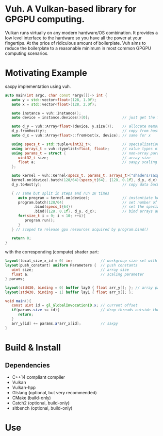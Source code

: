 # Vuh. A Vulkan-based library for GPGPU computing.
Vulkan runs virtually on any modern hardware/OS combination.
It provides a low level interface to the hardware so you have all the power at your fingertips.
At the price of ridiculous amount of boilerplate.
Vuh aims to reduce the boilerplate to a reasonable minimum in most common GPGPU computing scenarios.

# Motivating Example
saxpy implementation using vuh.
```c++
auto main(int argc, char const *argv[])-> int {
   auto y = std::vector<float>(128, 1.0f);
   auto x = std::vector<float>(128, 2.0f);

   auto instance = vuh::Instance();
   auto device = instance.devices()[0];               // just get the first compute-capable device

   auto d_y = vuh::Array<float>(device, y.size());    // allocate memory on device
   d_y.fromHost(y);                                   // copy from host to device buffer
   auto d_x = vuh::Array<float>::fromHost(x, device); // same for x

   using specs_t = std::tuple<uint32_t>;              // specialization constants, here it is the workgroup size
   using arrays_t = vuh::typelist<float, float>;      // value types of kernel array parameters
   using params_t = struct {                          // non-array parameters to kernel (push-constants), should mirror exactly the corresponding structure in the shader
      uint32_t size;                                  // array size
      float a;                                        // saxpy scaling parameter
   };

   auto kernel = vuh::Kernel<specs_t, params_t, arrays_t>("shaders/saxpy.spv"); // define the kernel by linking interface and spir-v implementation
   kernel.on(device).batch(128/64)(specs_t{64}, {128, 0.1f}, d_y, d_x); // run once, wait for completion
   d_y.toHost(y);                                     // copy data back to host

   { // same but split in steps and run 10 times
      auto program = kernel.on(device);               // instantiate kernel on the device
      program.batch(128/64)                           // set number of wrokgroups to run
             .bind(specs_t{64})                       // set the specialization constants
             .bind({128, 0.1f}, d_y, d_x);            // bind arrays and non-array parameters
      for(size_t i = 0; i < 10; ++i){
         program.run();
      }
   } // scoped to release gpu resources acquired by program.bind()

   return 0;
}
```
with the corresponding (compute) shader part:
```glsl
layout(local_size_x_id = 0) in;             // workgroup size set with specialization constant
layout(push_constant) uniform Parameters {  // push constants
   uint size;                               // array size
   float a;                                 // scaling parameter
} params;

layout(std430, binding = 0) buffer lay0 { float arr_y[]; }; // array parameters
layout(std430, binding = 1) buffer lay1 { float arr_x[]; };

void main(){
   const uint id = gl_GlobalInvocationID.x; // current offset
   if(params.size <= id){                   // drop threads outside the buffer
      return;
   }
   arr_y[id] += params.a*arr_x[id];         // saxpy
}
```

# Build & Install
## Dependencies
- C++14 compliant compiler
- Vulkan
- Vulkan-hpp
- Glslang (optional, but very recommended)
- CMake (build-only)
- Catch2 (optional, build-only)
- sltbench (optional, build-only)

# Use
